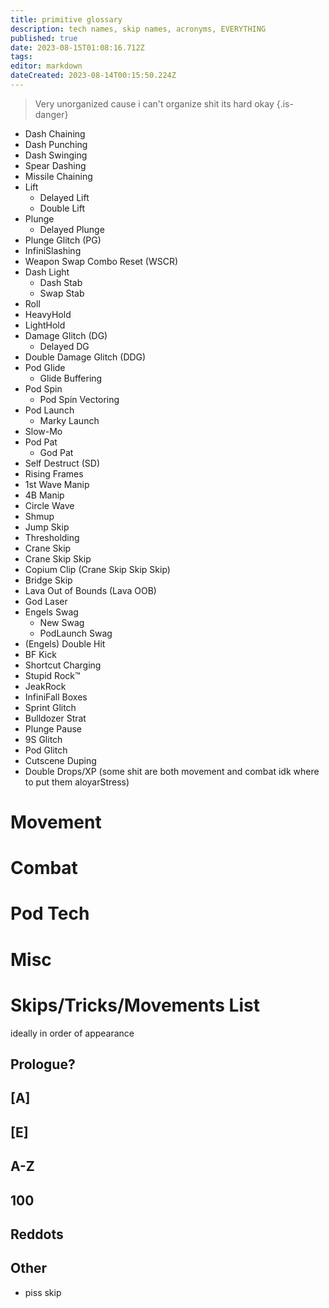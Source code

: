 ```yaml
---
title: primitive glossary
description: tech names, skip names, acronyms, EVERYTHING
published: true
date: 2023-08-15T01:08:16.712Z
tags: 
editor: markdown
dateCreated: 2023-08-14T00:15:50.224Z
---
```


> Very unorganized cause i can't organize shit its hard okay
{.is-danger}


- Dash Chaining
- Dash Punching
- Dash Swinging
- Spear Dashing
- Missile Chaining
- Lift
	- Delayed Lift
	- Double Lift
- Plunge
	- Delayed Plunge
- Plunge Glitch (PG)
- InfiniSlashing
- Weapon Swap Combo Reset (WSCR)
- Dash Light
	- Dash Stab
  - Swap Stab
- Roll
- HeavyHold
- LightHold
- Damage Glitch (DG)
	- Delayed DG
- Double Damage Glitch (DDG)
- Pod Glide
	- Glide Buffering
- Pod Spin
	- Pod Spin Vectoring
- Pod Launch
	- Marky Launch
- Slow-Mo
- Pod Pat
	- God Pat
- Self Destruct (SD)
- Rising Frames
- 1st Wave Manip
- 4B Manip
- Circle Wave
- Shmup
- Jump Skip
- Thresholding
- Crane Skip
- Crane Skip Skip
- Copium Clip (Crane Skip Skip Skip)
- Bridge Skip
- Lava Out of Bounds (Lava OOB)
- God Laser
- Engels Swag 
	- New Swag
  - PodLaunch Swag
- (Engels) Double Hit
- BF Kick
- Shortcut Charging
- Stupid Rock™
- JeakRock
- InfiniFall Boxes
- Sprint Glitch
- Bulldozer Strat
- Plunge Pause
- 9S Glitch
- Pod Glitch
- Cutscene Duping
- Double Drops/XP
(some shit are both movement and combat idk where to put them aloyarStress)



# Movement
# Combat
# Pod Tech
# Misc


# Skips/Tricks/Movements List
ideally in order of appearance

## Prologue?
## [A]
## [E]
## A-Z
## 100
## Reddots
## Other
- piss skip